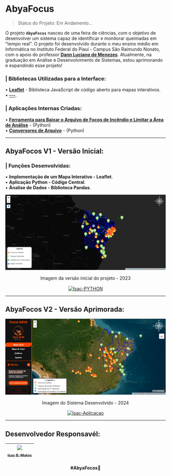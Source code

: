# AbyaFocus
> Status do Projeto: Em Andamento...
<!-- Status do Projeto: Concluido :heavy_check_mark:-->

O projeto **`AbyaFocus`** nasceu de uma feira de ciências, com o objetivo de desenvolver um sistema capaz de identificar e monitorar queimadas em "tempo real". O projeto foi desenvolvido durante o meu ensino médio em Informática no Instituto Federal do Piauí - Campus São Raimundo Nonato, com o apoio do professor **[Dann Luciano de Menezes](https://github.com/dannluciano)**. Atualmente, na graduação em Análise e Desenvolvimento de Sistemas, estou aprimorando e expandindo esse projeto!

### | Bibliotecas Utilizadas para a Interface:
• **[Leaflet](https://imdb-api.com/api#Top250Movies-header)** - Biblioteca JavaScript de código aberto para mapas interativos.<br>
• **[---]()**. <br>

### | Aplicações Internas Criadas:
• **[Ferramenta para Baixar o Arquivo de Focos de Incêndio e Limitar a Área de Análise](https://imdb-api.com/api#Top250Movies-header)** - (Python)<br>
• **[Conversores de Arquivo](https://imdb-api.com/api#Top250Movies-header)** - (Python)<br>

---

## AbyaFocos V1 - Versão Inicial:

### | Funções Desenvolvidas:
• **Implementação de um Mapa Interativo - Leaflet**.<br>
• **Aplicação Python - Código Central**. <br>
• **Ánalise de Dados - Biblioteca Pandas**. <br>

<div align="center">
  <img src="https://github.com/IsacBM/abyaFocus/blob/main/Queimadas/img/versao-inicial.PNG?raw=true" alt="">
  <p>Imagem da versão inicial do projeto - 2023</p>
</div>

<p align="center">
 <a href="https://661440fb18c947124f7570f3--monitoramento-pi.netlify.app/mapa_focos_de_incendio_com_legenda.html" target="_blank"><img align="center" alt="Isac-PYTHON" height="40" width="105" src="https://img.shields.io/badge/visualizar-f6300a?style=for-the-badge&logo=visualizar&logoColor=#00C7B7" target="_blank"></a>
</p>

---

## AbyaFocos V2 - Versão Aprimorada:

<div align="center">
  <img src="https://github.com/IsacBM/abyaFocus/blob/main/server-focosV2/img/imagem-prototipo.PNG?raw=true" alt="imagem-projeto">
  <p>Imagem do Sistema Desenvolvido - 2024</p>
</div>

<p align="center">
 <a href="" target="_blank"><img align="center" alt="Isac-Aplicacao" height="40" width="105" src="https://img.shields.io/badge/visualizar-f6300a?style=for-the-badge&logo=visualizar&logoColor=#00C7B7" target="_blank"></a>
</p>

---

## Desenvolvedor Responsavél:
<div align="center">
 
|  [<img src="https://avatars.githubusercontent.com/u/91500212?v=4" width=115><br><sub>Isac B. Matos</sub>](https://github.com/IsacBM) |
| :---: |

</div>
<h4 align="center">
<strong>#AbyaFocos</strong>🧡 <br>
</h4>
